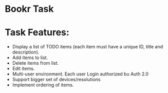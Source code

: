 # Bookr Task
# Task Features:
- Display a list of TODO items (each item must have a unique ID, title and description).
- Add items to list.
- Delete items from list.
- Edit items.
- Multi-user environment. Each user Login authorized bu Auth 2.0
- Support bigger set of devices/resolutions
- Implement ordering of items.
